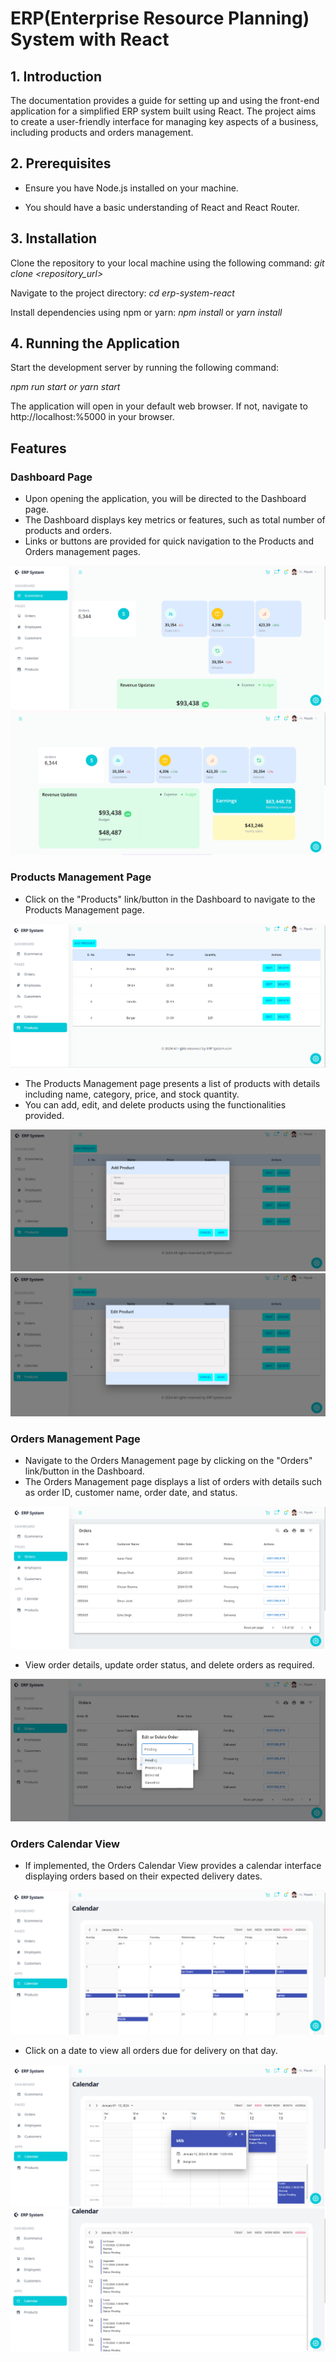 # ERP(Enterprise Resource Planning) System with React

## 1. Introduction

The documentation provides a guide for setting up and using the front-end application for a simplified ERP system built using React. The project aims to create a user-friendly interface for managing key aspects of a business, including products and orders management.

## 2. Prerequisites

- Ensure you have Node.js installed on your machine.

- You should have a basic understanding of React and React Router.

## 3. Installation

Clone the repository to your local machine using the following command: *git clone <repository_url>*

Navigate to the project directory: *cd erp-system-react*

Install dependencies using npm or yarn: *npm install* or *yarn install*

## 4. Running the Application

Start the development server by running the following command: 

*npm run start or yarn start*

The application will open in your default web browser. If not, navigate to http://localhost:%5000 in your browser.



## Features

### Dashboard Page

- Upon opening the application, you will be directed to the Dashboard page.
- The Dashboard displays key metrics or features, such as total number of products and orders.
- Links or buttons are provided for quick navigation to the Products and Orders management pages.
  
![App Screenshot](https://github.com/piyush21g/erppk/blob/main/Screenshots/Screenshot%202024-03-14%20145127.png)
![App Screenshot](https://github.com/piyush21g/erppk/blob/main/Screenshots/Screenshot%202024-03-14%20145820.png)

### Products Management Page

- Click on the "Products" link/button in the Dashboard to navigate to the Products Management page.
  
![App Screenshot](https://github.com/piyush21g/erppk/blob/main/Screenshots/Screenshot%202024-03-14%20150245.png)

- The Products Management page presents a list of products with details including name, category, price, and stock quantity.
- You can add, edit, and delete products using the functionalities provided.
  
![App Screenshot](https://github.com/piyush21g/erppk/blob/main/Screenshots/Screenshot%202024-03-14%20150327.png)
![App Screenshot](https://github.com/piyush21g/erppk/blob/main/Screenshots/Screenshot%202024-03-14%20150347.png)

### Orders Management Page

- Navigate to the Orders Management page by clicking on the "Orders" link/button in the Dashboard.
- The Orders Management page displays a list of orders with details such as order ID, customer name, order date, and status.
  
![App Screenshot](https://github.com/piyush21g/erppk/blob/main/Screenshots/Screenshot%202024-03-14%20145912.png)

- View order details, update order status, and delete orders as required.
  
![App Screenshot](https://github.com/piyush21g/erppk/blob/main/Screenshots/Screenshot%202024-03-14%20155439.png)

### Orders Calendar View

- If implemented, the Orders Calendar View provides a calendar interface displaying orders based on their expected delivery dates.
  
![App Screenshot](https://github.com/piyush21g/erppk/blob/main/Screenshots/Screenshot%202024-03-14%20150127.png)

- Click on a date to view all orders due for delivery on that day.
  
![App Screenshot](https://github.com/piyush21g/erppk/blob/main/Screenshots/Screenshot%202024-03-14%20152039.png)
![App Screenshot](https://github.com/piyush21g/erppk/blob/main/Screenshots/Screenshot%202024-03-14%20150218.png)
